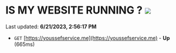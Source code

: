 # IS MY WEBSITE RUNNING ? [![](https://img.shields.io/static/v1?label=Sponsor&message=%E2%9D%A4&logo=GitHub&color=%23fe8e86)](https://github.com/sponsors/<username>)

Last updated: **6/21/2023, 2:56:17 PM**

- `GET` [https://youssefservice.me](https://youssefservice.me) - **Up** (665ms)
